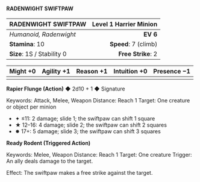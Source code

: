 #### RADENWIGHT SWIFTPAW

| RADENWIGHT SWIFTPAW | **Level 1 Harrier Minion** |
|:-------------------------------------------------- | -------------------------:|
| *Humanoid, Radenwight* | **EV 6** |
| **Stamina**: 10 | **Speed**: 7 (climb) |
| **Size**: 1S / Stability 0 | **Free Strike**: 2 |

| **Might** +0 | **Agility** +1 | **Reason** +1 | **Intuition** +0 | **Presence** −1 |
| -------- | ---------- | --------- | ------------ | ----------- |
|  |  |  |  |  |

**Rapier Flunge (Action)** ◆ 2d10 + 1 ◆ Signature

Keywords: Attack, Melee, Weapon
Distance: Reach 1
Target: One creature or object per minion
- ✦ ≤11: 2 damage; slide 1; the swiftpaw can shift 1 square
- ★ 12–16: 4 damage; slide 2; the swiftpaw can shift 2 squares
- ✸ 17+: 5 damage; slide 3; the swiftpaw can shift 3 squares

**Ready Rodent (Triggered Action)**

Keywords: Melee, Weapon
Distance: Reach 1
Target: One creature
Trigger: An ally deals damage to the target.

Effect: The swiftpaw makes a free strike against the target.

